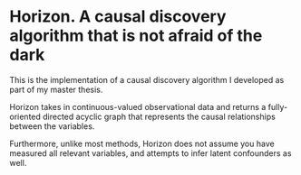 # Horizon. A causal discovery algorithm that is not afraid of the dark

This is the implementation of a causal discovery algorithm I developed as part of my master thesis.

Horizon takes in continuous-valued observational data and returns a fully-oriented directed acyclic graph that represents the causal relationships between the variables.

Furthermore, unlike most methods, Horizon does not assume you have measured all relevant variables, and attempts to infer latent confounders as well.